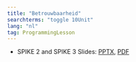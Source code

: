 ```yaml
---
title: "Betrouwbaarheid"
searchterms: "toggle 10Unit"
lang: "nl"
tag: ProgrammingLesson
---
```

 <ul>
 <li class="ng-binding">SPIKE 2 and SPIKE 3 Slides:
 <a href="ProgrammingLessons/Betrouwbaarheid.pptx">PPTX</a>,
 <a href="ProgrammingLessons/Betrouwbaarheid.pdf">PDF</a>
 </li>
 </ul>
